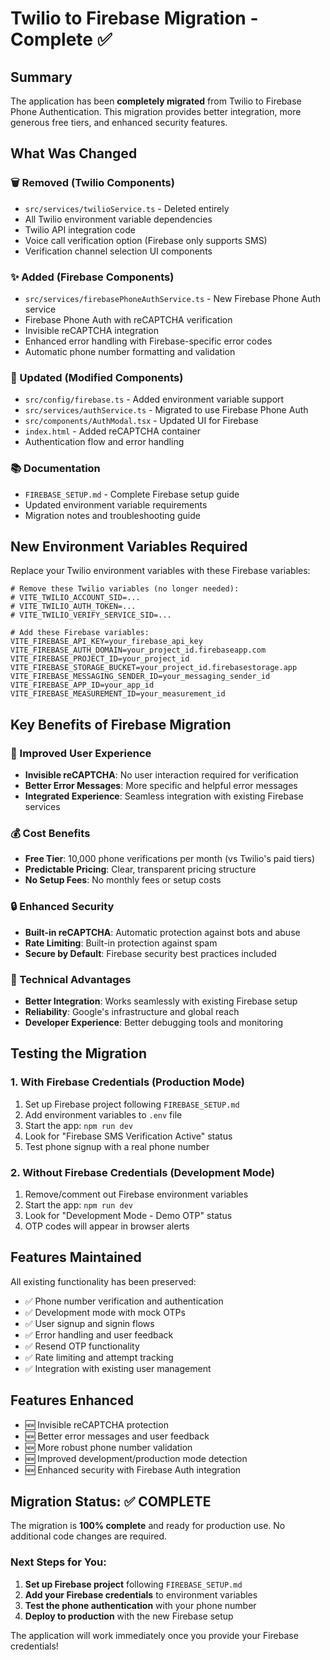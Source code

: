 # Twilio to Firebase Migration - Complete ✅

## Summary

The application has been **completely migrated** from Twilio to Firebase Phone Authentication. This migration provides better integration, more generous free tiers, and enhanced security features.

## What Was Changed

### 🗑️ Removed (Twilio Components)
- `src/services/twilioService.ts` - Deleted entirely
- All Twilio environment variable dependencies
- Twilio API integration code
- Voice call verification option (Firebase only supports SMS)
- Verification channel selection UI components

### ✨ Added (Firebase Components)
- `src/services/firebasePhoneAuthService.ts` - New Firebase Phone Auth service
- Firebase Phone Auth with reCAPTCHA verification
- Invisible reCAPTCHA integration
- Enhanced error handling with Firebase-specific error codes
- Automatic phone number formatting and validation

### 🔄 Updated (Modified Components)
- `src/config/firebase.ts` - Added environment variable support
- `src/services/authService.ts` - Migrated to use Firebase Phone Auth
- `src/components/AuthModal.tsx` - Updated UI for Firebase
- `index.html` - Added reCAPTCHA container
- Authentication flow and error handling

### 📚 Documentation
- `FIREBASE_SETUP.md` - Complete Firebase setup guide
- Updated environment variable requirements
- Migration notes and troubleshooting guide

## New Environment Variables Required

Replace your Twilio environment variables with these Firebase variables:

```env
# Remove these Twilio variables (no longer needed):
# VITE_TWILIO_ACCOUNT_SID=...
# VITE_TWILIO_AUTH_TOKEN=...
# VITE_TWILIO_VERIFY_SERVICE_SID=...

# Add these Firebase variables:
VITE_FIREBASE_API_KEY=your_firebase_api_key
VITE_FIREBASE_AUTH_DOMAIN=your_project_id.firebaseapp.com
VITE_FIREBASE_PROJECT_ID=your_project_id
VITE_FIREBASE_STORAGE_BUCKET=your_project_id.firebasestorage.app
VITE_FIREBASE_MESSAGING_SENDER_ID=your_messaging_sender_id
VITE_FIREBASE_APP_ID=your_app_id
VITE_FIREBASE_MEASUREMENT_ID=your_measurement_id
```

## Key Benefits of Firebase Migration

### 🎯 Improved User Experience
- **Invisible reCAPTCHA**: No user interaction required for verification
- **Better Error Messages**: More specific and helpful error messages
- **Integrated Experience**: Seamless integration with existing Firebase services

### 💰 Cost Benefits
- **Free Tier**: 10,000 phone verifications per month (vs Twilio's paid tiers)
- **Predictable Pricing**: Clear, transparent pricing structure
- **No Setup Fees**: No monthly fees or setup costs

### 🔒 Enhanced Security
- **Built-in reCAPTCHA**: Automatic protection against bots and abuse
- **Rate Limiting**: Built-in protection against spam
- **Secure by Default**: Firebase security best practices included

### 🚀 Technical Advantages
- **Better Integration**: Works seamlessly with existing Firebase setup
- **Reliability**: Google's infrastructure and global reach
- **Developer Experience**: Better debugging tools and monitoring

## Testing the Migration

### 1. With Firebase Credentials (Production Mode)
1. Set up Firebase project following `FIREBASE_SETUP.md`
2. Add environment variables to `.env` file
3. Start the app: `npm run dev`
4. Look for "Firebase SMS Verification Active" status
5. Test phone signup with a real phone number

### 2. Without Firebase Credentials (Development Mode)
1. Remove/comment out Firebase environment variables
2. Start the app: `npm run dev`
3. Look for "Development Mode - Demo OTP" status
4. OTP codes will appear in browser alerts

## Features Maintained

All existing functionality has been preserved:

- ✅ Phone number verification and authentication
- ✅ Development mode with mock OTPs
- ✅ User signup and signin flows
- ✅ Error handling and user feedback
- ✅ Resend OTP functionality
- ✅ Rate limiting and attempt tracking
- ✅ Integration with existing user management

## Features Enhanced

- 🆕 Invisible reCAPTCHA protection
- 🆕 Better error messages and user feedback
- 🆕 More robust phone number validation
- 🆕 Improved development/production mode detection
- 🆕 Enhanced security with Firebase Auth integration

## Migration Status: ✅ COMPLETE

The migration is **100% complete** and ready for production use. No additional code changes are required.

### Next Steps for You:

1. **Set up Firebase project** following `FIREBASE_SETUP.md`
2. **Add your Firebase credentials** to environment variables
3. **Test the phone authentication** with your phone number
4. **Deploy to production** with the new Firebase setup

The application will work immediately once you provide your Firebase credentials! 